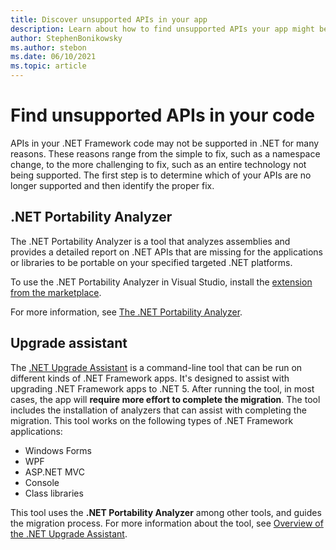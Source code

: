 ```yaml
---
title: Discover unsupported APIs in your app
description: Learn about how to find unsupported APIs your app might be using, and what to do about them.
author: StephenBonikowsky
ms.author: stebon
ms.date: 06/10/2021
ms.topic: article
---
```

# Find unsupported APIs in your code

APIs in your .NET Framework code may not be supported in .NET for many reasons. These reasons range from the simple to fix, such as a namespace change, to the more challenging to fix, such as an entire technology not being supported. The first step is to determine which of your APIs are no longer supported and then identify the proper fix.

## .NET Portability Analyzer

The .NET Portability Analyzer is a tool that analyzes assemblies and provides a detailed report on .NET APIs that are missing for the applications or libraries to be portable on your specified targeted .NET platforms.

To use the .NET Portability Analyzer in Visual Studio, install the [extension from the marketplace](https://marketplace.visualstudio.com/items?itemName=ConnieYau.NETPortabilityAnalyzer).

For more information, see [The .NET Portability Analyzer](../../standard/analyzers/portability-analyzer.md).

## Upgrade assistant

The [.NET Upgrade Assistant](upgrade-assistant-overview.md) is a command-line tool that can be run on different kinds of .NET Framework apps. It's designed to assist with upgrading .NET Framework apps to .NET 5. After running the tool, in most cases, the app will **require more effort to complete the migration**. The tool includes the installation of analyzers that can assist with completing the migration. This tool works on the following types of .NET Framework applications:

- Windows Forms
- WPF
- ASP.NET MVC
- Console
- Class libraries

This tool uses the **.NET Portability Analyzer** among other tools, and guides the migration process. For more information about the tool, see [Overview of the .NET Upgrade Assistant](upgrade-assistant-overview.md).
